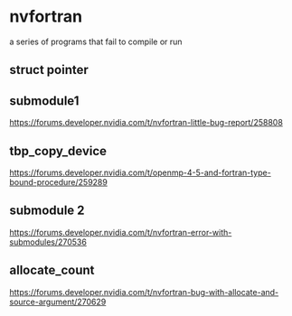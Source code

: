 # nvfortran
a series of programs that fail to compile or run

## struct pointer

## submodule1

https://forums.developer.nvidia.com/t/nvfortran-little-bug-report/258808

## tbp_copy_device

https://forums.developer.nvidia.com/t/openmp-4-5-and-fortran-type-bound-procedure/259289

## submodule 2

https://forums.developer.nvidia.com/t/nvfortran-error-with-submodules/270536

## allocate_count

https://forums.developer.nvidia.com/t/nvfortran-bug-with-allocate-and-source-argument/270629
